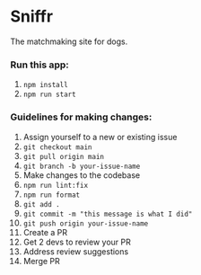 # Sniffr

The matchmaking site for dogs.

### Run this app:

1. `npm install`
2. `npm run start`


### Guidelines for making changes:

1. Assign yourself to a new or existing issue
2. `git checkout main`
3. `git pull origin main`
4. `git branch -b your-issue-name`
5. Make changes to the codebase
6. `npm run lint:fix`
7. `npm run format`
8. `git add .`
9. `git commit -m "this message is what I did"`
10. `git push origin your-issue-name`
11. Create a PR
12. Get 2 devs to review your PR
13. Address review suggestions 
14. Merge PR
